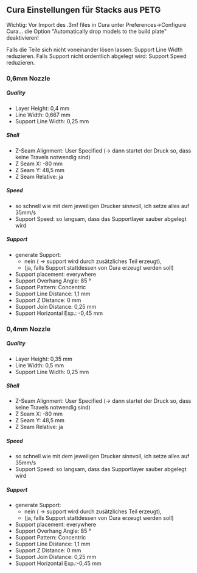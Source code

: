 ## Cura Einstellungen für Stacks aus PETG

Wichtig: Vor Import des .3mf files in Cura unter Preferences->Configure Cura... die Option "Automatically drop models to the build plate" deaktivieren!

Falls die Teile sich nicht voneinander lösen lassen: Support Line Width reduzieren.
Falls Support nicht ordentlich abgelegt wird: Support Speed reduzieren.

### 0,6mm Nozzle

##### Quality
* Layer Height: 			0,4   mm
* Line Width:   			0,667 mm
* Support Line Width: 		0,25  mm

##### Shell
* Z-Seam Alignment:		User Specified (-> dann startet der Druck so, dass keine Travels notwendig sind)
* Z Seam X:					-80 mm
* Z Seam Y:					48,5 mm
* Z Seam Relative:			ja

##### Speed
* so schnell wie mit dem jeweiligen Drucker sinnvoll, ich setze alles auf 35mm/s
* Support Speed:  so langsam, dass das Supportlayer sauber abgelegt wird

##### Support
* generate Support:		
  * nein ( -> support wird durch zusätzliches Teil erzeugt),
  * (ja, falls Support stattdessen von Cura erzeugt werden soll)
* Support placement:		everywhere
* Support Overhang Angle:	85 °
* Support Pattern:			Concentric
* Support Line Distance:	1,1 mm
* Support Z Distance:		0 mm
* Support Join Distance:	0,25 mm
* Support Horizontal Exp.:	-0,45 mm


### 0,4mm Nozzle

##### Quality
* Layer Height: 			0,35   mm
* Line Width:   			0,5 mm
* Support Line Width: 		0,25  mm

##### Shell
* Z-Seam Alignment:		User Specified (-> dann startet der Druck so, dass keine Travels notwendig sind)
* Z Seam X:					-80 mm
* Z Seam Y:					48,5 mm
* Z Seam Relative:			ja

##### Speed
* so schnell wie mit dem jeweiligen Drucker sinnvoll, ich setze alles auf 35mm/s
* Support Speed:  so langsam, dass das Supportlayer sauber abgelegt wird

##### Support
* generate Support:		
  * nein ( -> support wird durch zusätzliches Teil erzeugt),
  * (ja, falls Support stattdessen von Cura erzeugt werden soll)
* Support placement:		everywhere
* Support Overhang Angle:	85 °
* Support Pattern:			Concentric
* Support Line Distance:	1,1 mm
* Support Z Distance:		0 mm
* Support Join Distance:	0,25 mm
* Support Horizontal Exp.:-0,45 mm

